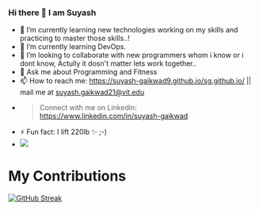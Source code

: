 ### Hi there 👋 I am Suyash


- 🔭 I’m currently learning new technologies working on my skills and practicing to master those skills..!
- 🌱 I’m currently learning DevOps.
- 👯 I’m looking to collaborate with new programmers whom i know or i dont know, Actully it dosn't matter lets work together..
- 💬 Ask me about Programming and Fitness
- 📫 How to reach me: https://suyash-gaikwad9.github.io/sg.github.io/  || mail me at suyash.gaikwad21@vit.edu
- > Connect with me on Linkedin: https://www.linkedin.com/in/suyash-gaikwad
- ⚡ Fun fact: I lift 220lb ✨ ;-)
- ![](https://komarev.com/ghpvc/?username=Suyash-Gaikwad9&label=PROFILE+VIEWS)




# My Contributions
[![GitHub Streak](http://github-readme-streak-stats.herokuapp.com?user=Suyash-Gaikwad9&theme=radical&hide_border=true)](https://git.io/streak-stats)
